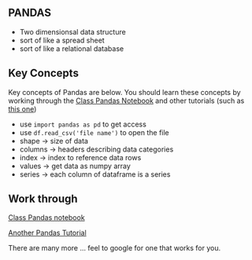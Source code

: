 ## PANDAS  

* Two dimensionsal data structure  
* sort of like a spread sheet  
* sort of like a relational database  

## Key Concepts

Key concepts of Pandas are below.  You should learn these concepts by working through the [Class Pandas Notebook]() and other tutorials (such as [this one](https://www.learndatasci.com/tutorials/python-pandas-tutorial-complete-introduction-for-beginners/))  
* use ```import pandas as pd``` to get access 
* use ```df.read_csv('file name')``` to open the file  
* shape -> size of data  
* columns -> headers describing data categories  
* index -> index to reference data rows  
* values -> get data as numpy array  
* series -> each column of dataframe is a series  

## Work through

[Class Pandas notebook]()  


[Another Pandas Tutorial](https://www.learndatasci.com/tutorials/python-pandas-tutorial-complete-introduction-for-beginners/)  

There are many more ...  feel to google for one that works for you.   

